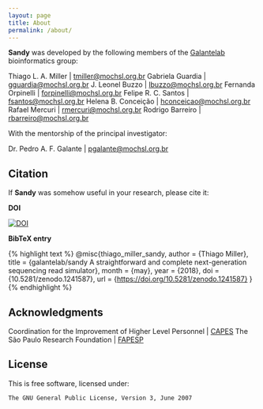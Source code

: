 ```yaml
---
layout: page
title: About
permalink: /about/
---
```


**Sandy** was developed by the following members of the [Galantelab](https://www.bioinfo.mochsl.org.br/)
bioinformatics group:

Thiago L. A. Miller | <tmiller@mochsl.org.br>
Gabriela Guardia | <gguardia@mochsl.org.br>
J. Leonel Buzzo | <lbuzzo@mochsl.org.br>
Fernanda Orpinelli | <forpinelli@mochsl.org.br>
Felipe R. C. Santos | <fsantos@mochsl.org.br>
Helena B. Conceição | <hconceicao@mochsl.org.br>
Rafael Mercuri | <rmercuri@mochsl.org.br>
Rodrigo Barreiro | <rbarreiro@mochsl.org.br>

With the mentorship of the principal investigator:

Dr. Pedro A. F. Galante | <pgalante@mochsl.org.br>

## Citation

If **Sandy** was somehow useful in your research, please cite it:

**DOI**

[![DOI](https://zenodo.org/badge/DOI/10.5281/zenodo.1241587.svg)](https://doi.org/10.5281/zenodo.1241587)

**BibTeX entry**

{% highlight text %}
@misc{thiago_miller_sandy,
  author = {Thiago Miller},
  title  = {galantelab/sandy A straightforward and complete next-generation sequencing read simulator},
  month  = {may},
  year   = {2018},
  doi    = {10.5281/zenodo.1241587},
  url    = {https://doi.org/10.5281/zenodo.1241587}
}
{% endhighlight %}

## Acknowledgments

Coordination for the Improvement of Higher Level Personnel | [CAPES](http://www.capes.gov.br/)
The São Paulo Research Foundation | [FAPESP](https://fapesp.br/en/about)

## License

This is free software, licensed under:

`The GNU General Public License, Version 3, June 2007`
